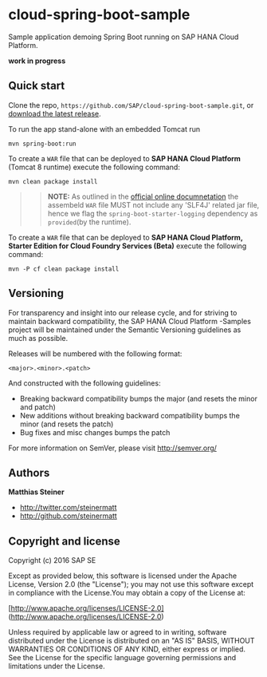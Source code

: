 # cloud-spring-boot-sample

Sample application demoing Spring Boot running on SAP HANA Cloud Platform.

**work in progress**

Quick start
-----------

Clone the repo, `https://github.com/SAP/cloud-spring-boot-sample.git`, or [download the latest release](https://github.com/SAP/cloud-spring-boot-sample/archive/master.zip).

To run the app stand-alone with an embedded Tomcat run

``mvn spring-boot:run``

To create a `WAR` file that can be deployed to **SAP HANA Cloud Platform** (Tomcat 8 runtime) execute the following command:

``mvn clean package install``

>> **NOTE:** As outlined in the [official online documnetation](https://help.hana.ondemand.com/help/frameset.htm?e6e8ccd3bb571014b6afdc54744eef4d.html) the assembeld `WAR` file MUST not include any 'SLF4J' related jar file, hence we flag the `spring-boot-starter-logging` dependency as `provided`(by the runtime).


To create a `WAR` file that can be deployed to **SAP HANA Cloud Platform, Starter Edition for Cloud Foundry Services (Beta)** execute the following command:

``mvn -P cf clean package install``



Versioning
----------

For transparency and insight into our release cycle, and for striving to maintain backward compatibility, the SAP HANA Cloud Platform -Samples project will be maintained under the Semantic Versioning guidelines as much as possible.

Releases will be numbered with the following format:

`<major>.<minor>.<patch>`

And constructed with the following guidelines:

* Breaking backward compatibility bumps the major (and resets the minor and patch)
* New additions without breaking backward compatibility bumps the minor (and resets the patch)
* Bug fixes and misc changes bumps the patch

For more information on SemVer, please visit http://semver.org/


Authors
-------

**Matthias Steiner**

+ http://twitter.com/steinermatt
+ http://github.com/steinermatt


Copyright and license
---------------------

Copyright (c) 2016 SAP SE

Except as provided below, this software is licensed under the Apache License, Version 2.0 (the "License"); you may not use this software except in compliance with the License.You may obtain a copy of the License at:

[http://www.apache.org/licenses/LICENSE-2.0] (http://www.apache.org/licenses/LICENSE-2.0)

Unless required by applicable law or agreed to in writing, software distributed under the License is distributed on an "AS IS" BASIS, WITHOUT WARRANTIES OR CONDITIONS OF ANY KIND, either express or implied. See the License for the specific language governing permissions and limitations under the License.


